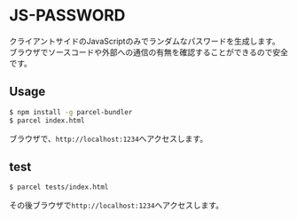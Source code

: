 # JS-PASSWORD

クライアントサイドのJavaScriptのみでランダムなパスワードを生成します。
ブラウザでソースコードや外部への通信の有無を確認することができるので安全です。

## Usage

```sh
$ npm install -g parcel-bundler
$ parcel index.html
```

ブラウザで、`http://localhost:1234`へアクセスします。

## test

```sh
$ parcel tests/index.html
```

その後ブラウザで`http://localhost:1234`へアクセスします。
